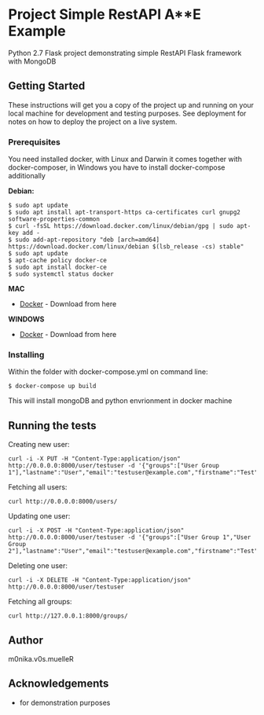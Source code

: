 # Project Simple RestAPI A**E Example

Python 2.7 Flask project demonstrating simple RestAPI Flask framework with MongoDB

## Getting Started

These instructions will get you a copy of the project up and running on your local machine for development and testing purposes. See deployment for notes on how to deploy the project on a live system.

### Prerequisites

You need installed docker, with Linux and Darwin it comes together with docker-composer, in Windows you have to install docker-compose additionally

**Debian:**
```
$ sudo apt update
$ sudo apt install apt-transport-https ca-certificates curl gnupg2 software-properties-common
$ curl -fsSL https://download.docker.com/linux/debian/gpg | sudo apt-key add -
$ sudo add-apt-repository "deb [arch=amd64] https://download.docker.com/linux/debian $(lsb_release -cs) stable"
$ sudo apt update
$ apt-cache policy docker-ce
$ sudo apt install docker-ce
$ sudo systemctl status docker
```
**MAC**
* [Docker](https://hub.docker.com/editions/community/docker-ce-desktop-mac) - Download from here

**WINDOWS**
* [Docker](https://hub.docker.com/editions/community/docker-ce-desktop-windows) - Download from here

### Installing

Within the folder with docker-compose.yml on command line:
```
$ docker-compose up build
```
This will install mongoDB and python envrionment in docker machine

## Running the tests
Creating new user:
```
curl -i -X PUT -H "Content-Type:application/json" http://0.0.0.0:8000/user/testuser -d '{"groups":["User Group 1"],"lastname":"User","email":"testuser@example.com","firstname":"Test"}'
```
Fetching all users:
```
curl http://0.0.0.0:8000/users/
```
Updating one user:
```
curl -i -X POST -H "Content-Type:application/json" http://0.0.0.0:8000/user/testuser -d '{"groups":["User Group 1","User Group 2"],"lastname":"User","email":"testuser@example.com","firstname":"Test"}'
```
Deleting one user:
```
curl -i -X DELETE -H "Content-Type:application/json" http://0.0.0.0:8000/user/testuser
```
Fetching all groups:
```
curl http://127.0.0.1:8000/groups/
```
## Author
m0nika.v0s.muelleR
## Acknowledgements
* for demonstration purposes